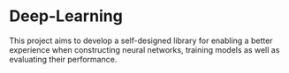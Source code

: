 # Deep-Learning
This project aims to develop a self-designed library for enabling a better experience when constructing neural networks, training models as well as evaluating their performance.
